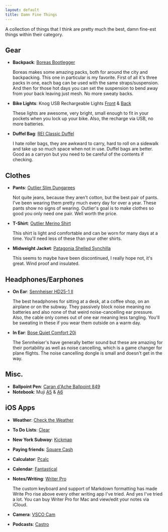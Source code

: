 ```yaml
---
layout: default
title: Damn Fine Things
---
```


A collection of things that I think are pretty much the best, damn fine-est things within their category.

## Gear

- **Backpack**: [Boreas Bootlegger][bootlegger]

    Boreas makes some amazing packs, both for around the city and backpacking. This one in particular is my favorite. First of all it's three packs in one, each bag can be used with the same straps/suspension. And then for those hot days you can set the suspension to bend away from your back leaving just mesh. No more sweaty backs.

- **Bike Lights**: Knog USB Rechargeable Lights [Front][knog-front] & [Back][knog-back]

    These lights are awesome, very bright, small enough to fit in your pockets when you lock up your bike. Also, the recharge via USB, no more batteries.

- **Duffel Bag**: [REI Classic Duffel][duffel]
    
    I hate roller bags, they are awkward to carry, hard to roll on a sidewalk and take up so much space when not in use. Duffel bags are better. Good as a carryon but you need to be careful of the contents if checking.

## Clothes

- **Pants**: [Outlier Slim Dungarees](http://shop.outlier.cc/shop/retail/slim-dungarees.html)

    Not quite jeans, because they aren't cotton, but the best pair of pants. I've been wearing them pretty much every day for over a year. These pants show no signs of wearing. Outlier's goal is to make clothes so good you only need one pair. Well worth the price.

- **T-Shirt**: [Outlier Merino Shirt](#)
    
    This shirt is light and comfortable and can be worn for many days at a time. You'll need less of these than your other shirts.

-  **Midweight Jacket**: [Patagonia Shelled Synchilla][patagonia-shelled]

    This seems to maybe have been discontinued, I really hope not, it's great. Wind proof and insulated.

[patagonia-shelled]: http://www.moosejaw.com/moosejaw/shop/product_Patagonia-Men-s-Shelled-Synchilla-Jacket_10193871_10208_10000001_-1_

## Headphones/Earphones 

- **On Ear**: [Sennheiser HD25-1 II][sennheiser]
    
    The best headphones for sitting at a desk, at a coffee shop, on an airplane or on the subway. They passively block noise meaning no batteries and also none of that weird noise-cancelling ear pressure. Also, the cable only comes out of one ear meaning less tangling. You'll be sweating in these if you wear them outside on a warm day.

- **In Ear**: [Bose Quiet Comfort 20i][bose]

    The Sennheiser's have generally better sound but these are amazing for their portability as well as noise cancelling, which is a game changer for plane flights. The noise cancelling dongle is small and doesn't get in the way.

## Misc.

- **Ballpoint Pen**: [Caran d'Ache Ballpoint 849][caran]
- **Notebook**: Muji [A5][a5] & [A6][a6]

## iOS Apps

- **Weather**: [Check the Weather](http://checktheweather.co/)
- **To Do Lists**: [Clear](http://realmacsoftware.com/clear)
- **New York Subway**: [Kickmap](http://www.kickmap.com/)
- **Paying friends**: [Square Cash](https://square.com/cash/)
- **Calculator**: [Pcalc](http://www.pcalc.com/)
- **Calendar**: [Fantastical](https://flexibits.com/fantastical-iphone)
- **Notes/Writing**: [Writer Pro](http://writer.pro/)

    The custom keyboard and support of Markdown formatting has made Write Pro rise above every other writing app I've tried. And yes I've tried a lot. You can buy Writer Pro for Mac and view/edit your notes via iCloud.

- **Camera**: [VSCO Cam](http://vsco.co/vscocam)
- **Podcasts**: [Castro](http://castro.fm/)

[bootlegger]: http://www.boreasgear.com/collections/super-tramp/products/bootlegger-eclipse-black
[knog-front]: http://www.amazon.com/Knog-Boomer-Rechargeable-Front-Light/dp/B004HNRBCG
[knog-back]: http://www.amazon.com/Knog-Boomer-Rechargeable-Rear-Light/dp/B004HNUSOE/ref=pd_sim_sg_5
[duffel]: http://www.rei.com/product/866312/rei-classic-duffel-bag-medium-special-buy
[sennheiser]: http://www.amazon.com/Sennheiser-HD25-1-II-Closed-Back-Headphones/dp/B000TDZOXG/ref=sr_1_1
[bose]: http://www.amazon.com/Bose-QuietComfort-Acoustic-Cancelling-Headphones/dp/B00D429Y12/ref=sr_1_1
[caran]: http://www.carandache.ch/en/214-849-bille-noir-avec-etui.html
[a5]: http://www.muji.us/store/stationery/notebooks/recycled-paper-notebook-a5.html
[a6]: http://www.muji.us/store/stationery/notebooks/recycled-paper-note-beige-a6-plain.html